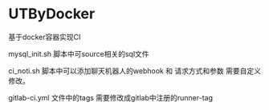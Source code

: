 # UTByDocker

基于docker容器实现CI

mysql_init.sh 脚本中可source相关的sql文件

ci_noti.sh 脚本中可以添加聊天机器人的webhook 和 请求方式和参数 需要自定义修改。

gitlab-ci.yml 文件中的tags 需要修改成gitlab中注册的runner-tag
